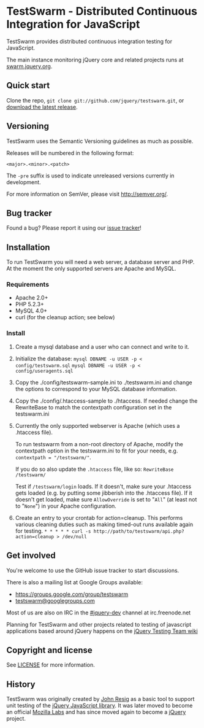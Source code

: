 TestSwarm - Distributed Continuous Integration for JavaScript
=================

TestSwarm provides distributed continuous integration testing for JavaScript.

The main instance monitoring jQuery core and related projects runs at
[swarm.jquery.org](http://swarm.jquery.org/).



Quick start
----------

Clone the repo, `git clone git://github.com/jquery/testswarm.git`, or [download
the latest release](https://github.com/jquery/testswarm/zipball/master).



Versioning
----------

TestSwarm uses the Semantic Versioning guidelines as much as possible.

Releases will be numbered in the following format:

`<major>.<minor>.<patch>`

The `-pre` suffix is used to indicate unreleased versions currently in
development.

For more information on SemVer, please visit http://semver.org/.



Bug tracker
-----------

Found a bug? Please report it using our [issue tracker](https://github.com/jquery/testswarm/issues)!



Installation
-----------

To run TestSwarm you will need a web server, a database server and PHP.
At the moment the only supported servers are Apache and MySQL.

### Requirements

* Apache 2.0+
* PHP 5.2.3+
* MySQL 4.0+
* curl (for the cleanup action; see below)

### Install

1. Create a mysql database and a user who can connect and write to it.

2. Initialize the database: 
   `mysql DBNAME -u USER -p < config/testswarm.sql`
   `mysql DBNAME -u USER -p < config/useragents.sql`

3. Copy the ./config/testswarm-sample.ini to ./testswarm.ini and change the
   options to correspond to your MySQL database information.

4. Copy the ./config/.htaccess-sample to ./htaccess. If needed change the
   RewriteBase to match the contextpath configuration set in the testswarm.ini

5. Currently the only supported webserver is Apache (which uses a .htaccess file).

   To run testswarm from a non-root directory of Apache, modify the contextpath option 
   in the testswarm.ini to fit for your needs, e.g. `contextpath = "/testswarm/"`.
   
   If you do so also update the `.htaccess` file, like so: `RewriteBase /testswarm/`

   Test if `/testswarm/login` loads.
   If it doesn't, make sure your .htaccess gets loaded (e.g. by putting some jibberish into the
   .htaccess file).
   If it doesn't get loaded, make sure `AllowOverride` is set to "`All`" (at least not to "`None`")
   in your Apache configuration.
   
6. Create an entry to your crontab for action=cleanup. This performs various
   cleaning duties such as making timed-out runs available again for testing.
   `* * * * * curl -s http://path/to/testswarm/api.php?action=cleanup > /dev/null`



Get involved
---------------------

You're welcome to use the GitHub issue tracker to start discussions.

There is also a mailing list at Google Groups available:

* https://groups.google.com/group/testswarm
* testswarm@googlegroups.com

Most of us are also on IRC in the 
[#jquery-dev](http://de.irc2go.com/webchat/?net=freenode&room=jquery-dev) channel at irc.freenode.net

Planning for TestSwarm and other projects related to testing of javascript
applications based around jQuery happens on the [jQuery Testing Team
wiki](http://jquerytesting.pbworks.com)



Copyright and license
---------------------

See [LICENSE](https://raw.github.com/jquery/testswarm/master/LICENSE) for more
information.



History
---------------------

TestSwarm was originally created by [John Resig](http://ejohn.org/) as a basic
tool to support unit testing of the [jQuery JavaScript
library](http://jquery.com). It was later moved to become an official [Mozilla
Labs](http://labs.mozilla.com/) and has since moved again to become a
[jQuery](http://jquery.org/) project.
